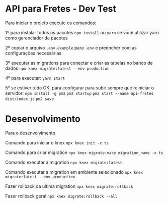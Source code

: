 # API para Fretes - Dev Test

Para iniciar o projeto execute os comandos:

1º para instalar todos os pacotes
```npm install``` ou ```yarn``` se você utilizar yarn como gerenciador de pacotes

2º copiar o arquivo ```.env.example``` para ```.env``` e preencher com as configurações necessárias

3º executar as migrations para conectar e criar as tabelas no banco de dados
```npx knex migrate:latest --env production```

4° para executar:
```yarn start```

5° se estiver tudo OK, para configurar para subir sempre que reiniciar o servidor:
```npm install -g pm2```
```pm2 startup```
```pm2 start --name api-fretes dist/index.js```
```pm2 save```

# Desenvolvimento

Para o desenvolvimento

Comando para iniciar o knex
```npx knex init -x ts```

Comando para criar migration
```npx knex migrate:make migration_name -x ts```

Comando executar a migration
```npx knex migrate:latest```

Comando executar a migration em ambiente selecionado
```npx knex migrate:latest --env production```

Fazer rollback da ultima migration
```npx knex migrate:rollback```

Fazer rollback geral
```npx knex migrate:rollback --all```
